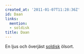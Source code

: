 ```yaml
---
created_at: '2011-01-07T11:28:36Z'
id: Daan
links:
  mention:
  - soldisk
title: Daan
---
```


En ljus och överjäst [soldisk] ölsort.

  [soldisk]: soldisk
